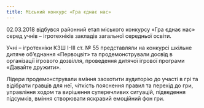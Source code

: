 ```yaml
---
title: Міський конкурс «Гра єднає нас»
---
```


02.03.2018 відбувся районний етап міського конкурсу «Гра єднає нас» серед учнів – ігротехніків закладів загальної середньої освіти.

Учні – ігротехніки КЗШ І-ІІІ ст. № 55 представляли на конкурсі шкільне дитяче об’єднання «Первоцвіт» та продемонстрували досвід в організації ігрового дозвілля, проведення дитячої ігрової програми «Давайте дружити».

Лідери продемонстрували вміння заохотити аудиторію до участі в грі та відібрати гравців для неї, чіткість пояснення правил та перехід до гри, управління ходом та вирішення суперечливих ситуацій, підведення підсумків, вміння створювати яскравий емоційний фон гри.

<slideshow id="_/72157694179377905" />
